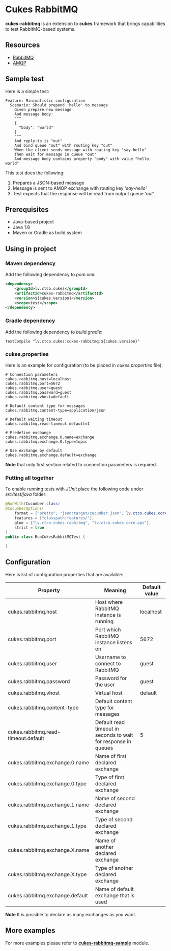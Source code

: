 # Cukes RabbitMQ

**cukes-rabbitmq** is an extension to **cukes** framework that brings capabilities to test RabbitMQ-based systems.


## Resources

- [RabbitMQ](https://www.rabbitmq.com/)
- [AMQP](https://www.amqp.org/)

## Sample test

Here is a simple test:

```gherkin
Feature: Minimalistic configuration
  Scenario: Should prepend 'hello' to message
    Given prepare new message
    And message body:
    """
    {
      "body": "world"
    }
    """
    And reply-to is "out"
    And bind queue "out" with routing key "out"
    When the client sends message with routing key "say-hello"
    Then wait for message in queue "out"
    And message body contains property "body" with value "hello, world"
```

This test does the following:

1. Prepares a JSON-based message
2. Message is sent to AMQP exchange with routing key *'say-hello'*
3. Test expects that the response will be read from output queue *'out'*

## Prerequisites

- Java-based project
- Java 1.8
- Maven or Gradle as build system

## Using in project

### Maven dependency

Add the following dependency to *pom.xml*:

```xml
<dependency>
    <groupId>lv.ctco.cukes</groupId>
    <artifactId>cukes-rabbitmq</artifactId>
    <version>${cukes.version}</version>
    <scope>test</scope>
</dependency>
```

### Gradle dependency

Add the following dependency to *build.gradle*:

```
testCompile "lv.ctco.cukes:cukes-rabbitmq:${cukes.version}"
```

### cukes.properties

Here is an example for configuration (to be placed in *cukes.properties* file):

```
# Connection parameters
cukes.rabbitmq.host=localhost
cukes.rabbitmq.port=5672
cukes.rabbitmq.user=guest
cukes.rabbitmq.password=guest
cukes.rabbitmq.vhost=default

# Default content type for messages
cukes.rabbitmq.content-type=application/json

# Default waiting timeout
cukes.rabbitmq.read-timeout.default=1

# Predefine exchange
cukes.rabbitmq.exchange.0.name=exchange
cukes.rabbitmq.exchange.0.type=topic

# Use exchange by default
cukes.rabbitmq.exchange.default=exchange
```

**Note** that only first section related to connection parameters is required.

### Putting all together

To enable running tests with *JUnit* place the following code under *src/test/java* folder:

```java
@RunWith(Cucumber.class)
@CucumberOptions(
    format = {"pretty", "json:target/cucumber.json", lv.ctco.cukes.core.formatter},
    features = {"classpath:features/"},
    glue = {"lv.ctco.cukes.rabbitmq", "lv.ctco.cukes.core.api"},
    strict = true
)
public class RunCukesRabbitMQTest {

}

```

## Configuration

Here is list of configuration properties that are available:

| Property           | Meaning                                   | Default value        |
|--------------------|-------------------------------------------|----------------------|
|cukes.rabbitmq.host | Host where RabbitMQ instance is running | localhost |
|cukes.rabbitmq.port | Port which RabbitMQ instance listens on | 5672 |
|cukes.rabbitmq.user | Username to connect to RabbitMQ | guest |
|cukes.rabbitmq.password | Password for the user | guest |
|cukes.rabbitmq.vhost | Virtual host | default |
|cukes.rabbitmq.content-type | Default content type for messages | |
|cukes.rabbitmq.read-timeout.default | Default read timeout in seconds to wait for response in queues | 5 |
|cukes.rabbitmq.exchange.0.name | Name of first declared exchange | |
|cukes.rabbitmq.exchange.0.type | Type of first declared exchange | |
|cukes.rabbitmq.exchange.1.name | Name of second declared exchange | |
|cukes.rabbitmq.exchange.1.type | Type of second declared exchange | |
|cukes.rabbitmq.exchange.X.name | Name of another declared exchange | |
|cukes.rabbitmq.exchange.X.type | Type of another declared exchange | |
|cukes.rabbitmq.exchange.default | Name of default exchange that is used | |

**Note** It is possible to declare as many exchanges as you want.

## More examples

For more examples please refer to **[cukes-rabbitmq-sample](../cukes-rabbitmq-sample)** module.
